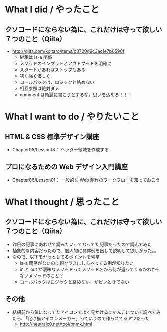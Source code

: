 # What I did / やったこと
## クソコードにならない為に、これだけは守って欲しい７つのこと（Qiita）
- http://qiita.com/koitaro/items/c3720d9c3ac1e7b0590f
    - 継承は is-a 関係
    - メソッドのインプットとアウトプットを明確に
    - スタートがあればストップもある
    - 狭く強く優しく
    - コールバックは、ロジックと絡めない
    - 相互参照は絶対ダメ
    - comment は綺麗に書こうとするな。思いを込めろ！！！

# What I want to do / やりたいこと
## HTML & CSS 標準デザイン講座
- Chapter05/Lesson18： ヘッダー領域を作成する

## プロになるための Web デザイン入門講座
- Chapter06/Lesson01： 一般的な Web 制作のワークフローを知っておこう

# What I thought / 思ったこと
## クソコードにならない為に、これだけは守って欲しい７つのこと（Qiita）
- 昨日の記事にあわせて読みたいってなってた記事だったので読んでみた
- 抽象的な内容だったので、個人的に具体例を出して説明して欲しかった。。
- なので、以下モヤっとしてるポイントを列挙
    - is-a 関係がないのに親クラスにしちゃってる例が知りたい
    - in と out が曖昧なメソッドってメソッド名から何が返ってくるかわからないメソッドのこと？
    - コールバックはロジックと絡めない、がピンときてない

## その他
- 結構前から気になってたアイコンでよく見かけるにゃんこについて調べてみたら、「化け猫アイコンメーカー」っていうので作られてるヤツだった
    - http://neutralx0.net/tool/bnmk.html
